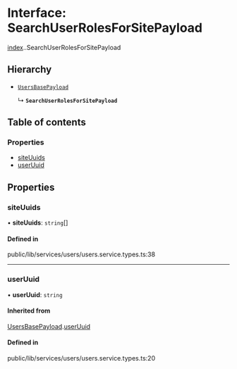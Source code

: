 # Interface: SearchUserRolesForSitePayload

[index](../wiki/index).[<internal>](../wiki/index.%3Cinternal%3E).SearchUserRolesForSitePayload

## Hierarchy

- [`UsersBasePayload`](../wiki/index.%3Cinternal%3E.UsersBasePayload)

  ↳ **`SearchUserRolesForSitePayload`**

## Table of contents

### Properties

- [siteUuids](../wiki/index.%3Cinternal%3E.SearchUserRolesForSitePayload#siteuuids)
- [userUuid](../wiki/index.%3Cinternal%3E.SearchUserRolesForSitePayload#useruuid)

## Properties

### siteUuids

• **siteUuids**: `string`[]

#### Defined in

public/lib/services/users/users.service.types.ts:38

___

### userUuid

• **userUuid**: `string`

#### Inherited from

[UsersBasePayload](../wiki/index.%3Cinternal%3E.UsersBasePayload).[userUuid](../wiki/index.%3Cinternal%3E.UsersBasePayload#useruuid)

#### Defined in

public/lib/services/users/users.service.types.ts:20
